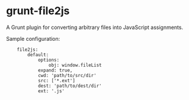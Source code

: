 # grunt-file2js #

A Grunt plugin for converting arbitrary files into JavaScript assignments.

Sample configuration:

```
    file2js:
        default:
            options:
                obj: window.fileList
            expand: true,
            cwd: 'path/to/src/dir'
            src: ['*.ext']
            dest: 'path/to/dest/dir'
            ext: '.js'
```
